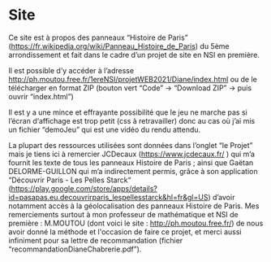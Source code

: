# Site

Ce site est à propos des panneaux “Histoire de Paris”  (https://fr.wikipedia.org/wiki/Panneau_Histoire_de_Paris) du 5ème arrondissement
et fait dans le cadre d’un projet de site en NSI en première.

Il est possible d’y accéder à l’adresse http://ph.moutou.free.fr/1ereNSI/projetWEB2021/Diane/index.html 
ou de le télécharger en format ZIP (bouton vert “Code” → “Download ZIP” → puis ouvrir “index.html”)

Il est y a une mince et effrayante possibilité que le jeu ne marche pas si l’écran d‘affichage est trop petit (css à retravailler)
donc au cas où j’ai mis un fichier “demoJeu” qui est une vidéo du rendu attendu.


La plupart des ressources utilisées sont données dans l’onglet “le Projet” mais je tiens ici à remercier JCDecaux (https://www.jcdecaux.fr/ )
qui m’a fournit les texte de tous les  panneaux Histoire de Paris ; ainsi que Gaëtan DELORME-GUILLON qui m’a indirectement permis,
grâce à son application “Découvrir Paris - Les Pelles Starck“ (https://play.google.com/store/apps/details?id=pasapas.eu.decouvrirparis_lespellesstarck&hl=fr&gl=US)
d’avoir notamment accès à la géolocalisation des panneaux Histoire de Paris.
Mes remerciements surtout à mon professeur de mathématique et NSI de première : M.MOUTOU (dont voici le site : http://ph.moutou.free.fr/)
de nous avoir donné la méthode et l'occasion de faire ce projet, et merci aussi infiniment pour sa lettre de recommandation (fichier “recommandationDianeChabrerie.pdf”).
